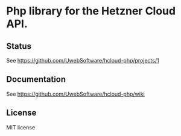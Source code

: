 # Php library for the Hetzner Cloud API.

## Status
See https://github.com/UwebSoftware/hcloud-php/projects/1
  
## Documentation
See https://github.com/UwebSoftware/hcloud-php/wiki

## License
MIT license
